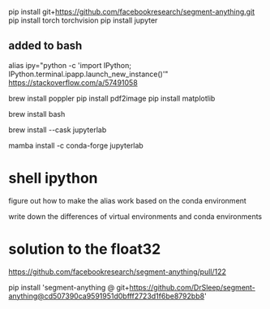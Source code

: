 pip install git+https://github.com/facebookresearch/segment-anything.git
pip install torch torchvision
pip install jupyter

## added to bash
alias ipy="python -c 'import IPython; IPython.terminal.ipapp.launch_new_instance()'"
<https://stackoverflow.com/a/57491058>

brew install poppler
pip install pdf2image
pip install matplotlib



brew install bash

brew install --cask jupyterlab

mamba install -c conda-forge jupyterlab


# shell ipython

figure out how to make the alias work based on the conda environment

write down the differences of virtual environments and conda environments 

# solution to the float32
<https://github.com/facebookresearch/segment-anything/pull/122>

pip install 'segment-anything @ git+<https://github.com/DrSleep/segment-anything@cd507390ca9591951d0bfff2723d1f6be8792bb8>'

